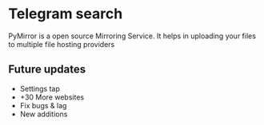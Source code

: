 # Telegram search
PyMirror is a open source Mirroring Service. It helps in uploading your files to multiple file hosting providers

## Future updates
- Settings tap 
- +30 More websites
- Fix bugs & lag
- New additions
